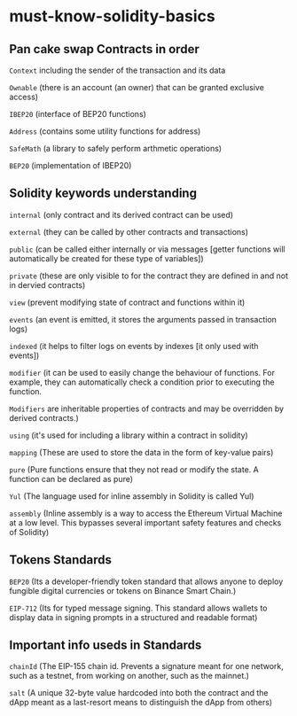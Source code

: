 # must-know-solidity-basics

## Pan cake swap Contracts in order

`Context` including the sender of the transaction and its data

`Ownable` (there is an account (an owner) that can be granted exclusive access)

`IBEP20` (interface of BEP20 functions)

`Address` (contains some utility functions for address)

`SafeMath` (a library to safely perform arthmetic operations)

`BEP20` (implementation of IBEP20)


## Solidity keywords understanding
`internal` (only contract and its derived contract can be used)

`external` (they can be called by other contracts and transactions)

`public` (can be called either internally or via messages [getter functions will automatically be created for these type of variables])

`private` (these are only visible to for the contract they are defined in and not in dervied contracts)

`view` (prevent modifying state of contract and functions within it)

`events` (an event is emitted, it stores the arguments passed in transaction logs)

`indexed` (it helps to filter logs on events by indexes [it only used with events])

`modifier` (it can be used to easily change the behaviour of functions. For example, they can automatically check a condition prior to executing the function.

`Modifiers` are inheritable properties of contracts and may be overridden by derived contracts.)

`using` (it's used for including a library within a contract in solidity)

`mapping` (These are used to store the data in the form of key-value pairs)

`pure` (Pure functions ensure that they not read or modify the state. A function can be declared as pure)

`Yul` (The language used for inline assembly in Solidity is called Yul)

`assembly` (Inline assembly is a way to access the Ethereum Virtual Machine at a low level. This bypasses several important safety features and checks of Solidity)


## Tokens Standards
`BEP20` (Its a developer-friendly token standard that allows anyone to deploy fungible digital currencies or tokens on Binance Smart Chain.)

`EIP-712` (Its for typed message signing. This standard allows wallets to display data in signing prompts in a structured and readable format)


## Important info useds in Standards
`chainId` (The EIP-155 chain id. Prevents a signature meant for one network, such as a testnet, from working on another, such as the mainnet.)

`salt` (A unique 32-byte value hardcoded into both the contract and the dApp meant as a last-resort means to distinguish the dApp from others)